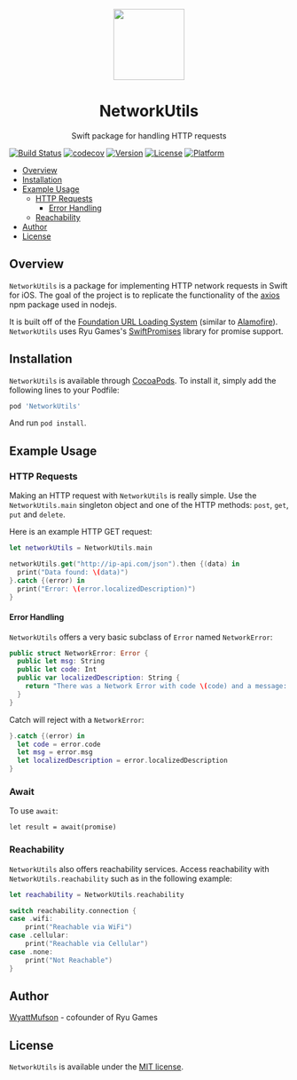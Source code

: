 <p align="center">
<img
src="https://s3.amazonaws.com/ryu-logos/RyuIcon128x128.png?"
width="128px;">
</p>

<h1 align="center">NetworkUtils</h1>
<p align="center">
Swift package for handling HTTP requests
</p>

[![Build Status](https://travis-ci.com/RyuGames/NetworkUtils.svg?branch=master)](https://travis-ci.com/RyuGames/NetworkUtils)
[![codecov](https://codecov.io/gh/RyuGames/NetworkUtils/branch/master/graph/badge.svg)](https://codecov.io/gh/RyuGames/NetworkUtils)
[![Version](https://img.shields.io/cocoapods/v/NetworkUtils.svg?style=flat)](https://cocoapods.org/pods/NetworkUtils)
[![License](https://img.shields.io/cocoapods/l/NetworkUtils.svg?style=flat)](./LICENSE)
[![Platform](https://img.shields.io/cocoapods/p/NetworkUtils.svg?style=flat)](https://cocoapods.org/pods/NetworkUtils)

- [Overview](#overview)
- [Installation](#installation)
- [Example Usage](#example-usage)
  - [HTTP Requests](#http-requests)
    - [Error Handling](#error-handling)
  - [Reachability](#reachability)
- [Author](#author)
- [License](#license)

## Overview

`NetworkUtils` is a package for implementing HTTP network requests in Swift for iOS. The goal of the project is to replicate the functionality of the [axios](https://github.com/axios/axios) npm package used in nodejs.

It is built off of the [Foundation URL Loading System](https://developer.apple.com/documentation/foundation/url_loading_system) (similar to [Alamofire](https://github.com/Alamofire/Alamofire)). `NetworkUtils` uses Ryu Games's [SwiftPromises](https://github.com/RyuGames/SwiftPromises) library for promise support.

## Installation

`NetworkUtils` is available through [CocoaPods](https://cocoapods.org). To install
it, simply add the following lines to your Podfile:

```ruby
pod 'NetworkUtils'
```

And run ```pod install```.

## Example Usage

### HTTP Requests

Making an HTTP request with `NetworkUtils` is really simple. Use the `NetworkUtils.main` singleton object and one of the HTTP methods: `post`, `get`, `put` and `delete`.

Here is an example HTTP GET request:

``` swift
let networkUtils = NetworkUtils.main

networkUtils.get("http://ip-api.com/json").then {(data) in
  print("Data found: \(data)")
}.catch {(error) in
  print("Error: \(error.localizedDescription)")
}
```

#### Error Handling

`NetworkUtils` offers a very basic subclass of `Error` named `NetworkError`:

``` swift
public struct NetworkError: Error {
  public let msg: String
  public let code: Int
  public var localizedDescription: String {
    return "There was a Network Error with code \(code) and a message: \(msg)"
  }
}
```

Catch will reject with a `NetworkError`:

``` swift
}.catch {(error) in
  let code = error.code
  let msg = error.msg
  let localizedDescription = error.localizedDescription
}
```

### Await

To use `await`:

```
let result = await(promise)
```

### Reachability

`NetworkUtils` also offers reachability services. Access reachability with `NetworkUtils.reachability` such as in the following example:

``` swift
let reachability = NetworkUtils.reachability

switch reachability.connection {
case .wifi:
    print("Reachable via WiFi")
case .cellular:
    print("Reachable via Cellular")
case .none:
    print("Not Reachable")
}
```

## Author

[WyattMufson](mailto:wyatt@ryu.games) - cofounder of Ryu Games

## License

`NetworkUtils` is available under the [MIT license](./LICENSE).

